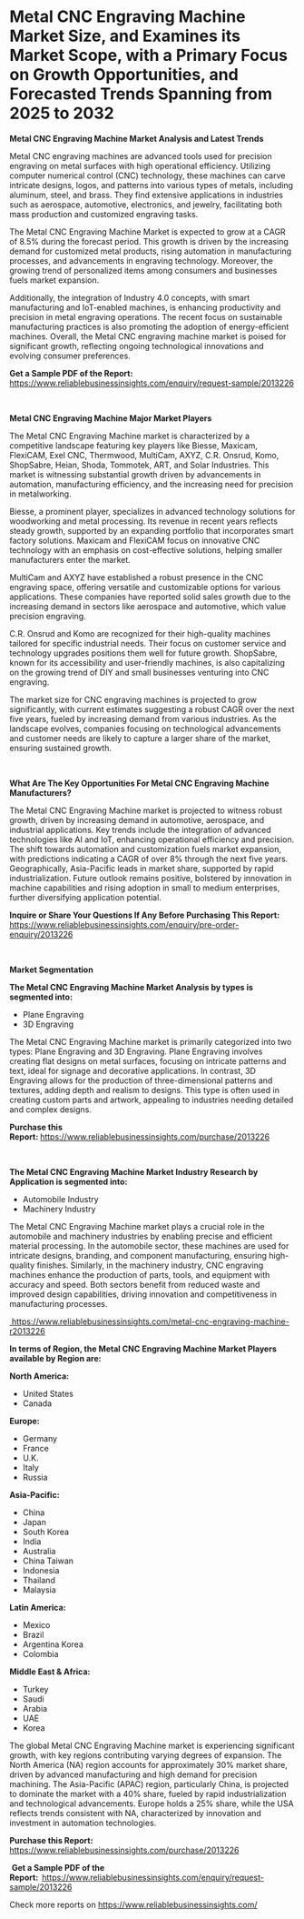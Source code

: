 <p><h1>Metal CNC Engraving Machine Market Size, and Examines its Market Scope, with a Primary Focus on Growth Opportunities, and Forecasted Trends Spanning from 2025 to 2032</h1></p><p><strong>Metal CNC Engraving Machine Market Analysis and Latest Trends</strong></p>
<p><p>Metal CNC engraving machines are advanced tools used for precision engraving on metal surfaces with high operational efficiency. Utilizing computer numerical control (CNC) technology, these machines can carve intricate designs, logos, and patterns into various types of metals, including aluminum, steel, and brass. They find extensive applications in industries such as aerospace, automotive, electronics, and jewelry, facilitating both mass production and customized engraving tasks.</p><p>The Metal CNC Engraving Machine Market is expected to grow at a CAGR of 8.5% during the forecast period. This growth is driven by the increasing demand for customized metal products, rising automation in manufacturing processes, and advancements in engraving technology. Moreover, the growing trend of personalized items among consumers and businesses fuels market expansion. </p><p>Additionally, the integration of Industry 4.0 concepts, with smart manufacturing and IoT-enabled machines, is enhancing productivity and precision in metal engraving operations. The recent focus on sustainable manufacturing practices is also promoting the adoption of energy-efficient machines. Overall, the Metal CNC engraving machine market is poised for significant growth, reflecting ongoing technological innovations and evolving consumer preferences.</p></p>
<p><strong>Get a Sample PDF of the Report:&nbsp;</strong> <a href="https://www.reliablebusinessinsights.com/enquiry/request-sample/2013226?utm_campaign=3568&utm_medium=2&utm_source=Github&utm_content=ia&utm_term=10042025&utm_id=metal-cnc-engraving-machine">https://www.reliablebusinessinsights.com/enquiry/request-sample/2013226</a></p>
<p>&nbsp;</p>
<p><strong>Metal CNC Engraving Machine Major Market Players</strong></p>
<p><p>The Metal CNC Engraving Machine market is characterized by a competitive landscape featuring key players like Biesse, Maxicam, FlexiCAM, Exel CNC, Thermwood, MultiCam, AXYZ, C.R. Onsrud, Komo, ShopSabre, Heian, Shoda, Tommotek, ART, and Solar Industries. This market is witnessing substantial growth driven by advancements in automation, manufacturing efficiency, and the increasing need for precision in metalworking.</p><p>Biesse, a prominent player, specializes in advanced technology solutions for woodworking and metal processing. Its revenue in recent years reflects steady growth, supported by an expanding portfolio that incorporates smart factory solutions. Maxicam and FlexiCAM focus on innovative CNC technology with an emphasis on cost-effective solutions, helping smaller manufacturers enter the market.</p><p>MultiCam and AXYZ have established a robust presence in the CNC engraving space, offering versatile and customizable options for various applications. These companies have reported solid sales growth due to the increasing demand in sectors like aerospace and automotive, which value precision engraving.</p><p>C.R. Onsrud and Komo are recognized for their high-quality machines tailored for specific industrial needs. Their focus on customer service and technology upgrades positions them well for future growth. ShopSabre, known for its accessibility and user-friendly machines, is also capitalizing on the growing trend of DIY and small businesses venturing into CNC engraving.</p><p>The market size for CNC engraving machines is projected to grow significantly, with current estimates suggesting a robust CAGR over the next five years, fueled by increasing demand from various industries. As the landscape evolves, companies focusing on technological advancements and customer needs are likely to capture a larger share of the market, ensuring sustained growth.</p></p>
<p>&nbsp;</p>
<p><strong>What Are The Key Opportunities For Metal CNC Engraving Machine Manufacturers?</strong></p>
<p><p>The Metal CNC Engraving Machine market is projected to witness robust growth, driven by increasing demand in automotive, aerospace, and industrial applications. Key trends include the integration of advanced technologies like AI and IoT, enhancing operational efficiency and precision. The shift towards automation and customization fuels market expansion, with predictions indicating a CAGR of over 8% through the next five years. Geographically, Asia-Pacific leads in market share, supported by rapid industrialization. Future outlook remains positive, bolstered by innovation in machine capabilities and rising adoption in small to medium enterprises, further diversifying application potential.</p></p>
<p><strong>Inquire or Share Your Questions If Any Before Purchasing This Report:</strong> <a href="https://www.reliablebusinessinsights.com/enquiry/pre-order-enquiry/2013226?utm_campaign=3568&utm_medium=2&utm_source=Github&utm_content=ia&utm_term=10042025&utm_id=metal-cnc-engraving-machine">https://www.reliablebusinessinsights.com/enquiry/pre-order-enquiry/2013226</a></p>
<p>&nbsp;</p>
<p><strong>Market Segmentation</strong></p>
<p><strong>The Metal CNC Engraving Machine Market Analysis by types is segmented into:</strong></p>
<p><ul><li>Plane Engraving</li><li>3D Engraving</li></ul></p>
<p><p>The Metal CNC Engraving Machine market is primarily categorized into two types: Plane Engraving and 3D Engraving. Plane Engraving involves creating flat designs on metal surfaces, focusing on intricate patterns and text, ideal for signage and decorative applications. In contrast, 3D Engraving allows for the production of three-dimensional patterns and textures, adding depth and realism to designs. This type is often used in creating custom parts and artwork, appealing to industries needing detailed and complex designs.</p></p>
<p><strong>Purchase this Report:&nbsp;</strong><a href="https://www.reliablebusinessinsights.com/purchase/2013226?utm_campaign=3568&utm_medium=2&utm_source=Github&utm_content=ia&utm_term=10042025&utm_id=metal-cnc-engraving-machine">https://www.reliablebusinessinsights.com/purchase/2013226</a></p>
<p>&nbsp;</p>
<p><strong>The Metal CNC Engraving Machine Market Industry Research by Application is segmented into:</strong></p>
<p><ul><li>Automobile Industry</li><li>Machinery Industry</li></ul></p>
<p><p>The Metal CNC Engraving Machine market plays a crucial role in the automobile and machinery industries by enabling precise and efficient material processing. In the automobile sector, these machines are used for intricate designs, branding, and component manufacturing, ensuring high-quality finishes. Similarly, in the machinery industry, CNC engraving machines enhance the production of parts, tools, and equipment with accuracy and speed. Both sectors benefit from reduced waste and improved design capabilities, driving innovation and competitiveness in manufacturing processes.</p></p>
<p><a href="https://www.reliablebusinessinsights.com/metal-cnc-engraving-machine-r2013226?utm_campaign=3568&utm_medium=2&utm_source=Github&utm_content=ia&utm_term=10042025&utm_id=metal-cnc-engraving-machine">&nbsp;https://www.reliablebusinessinsights.com/metal-cnc-engraving-machine-r2013226</a></p>
<p><strong>In terms of Region, the Metal CNC Engraving Machine Market Players available by Region are:</strong></p>
<p>
    <p> <strong> North America: </strong>
        <ul>
            <li>United States</li>
            <li>Canada</li>
        </ul>
        </p> 
    <p> <strong> Europe: </strong>
        <ul>
            <li>Germany</li>
            <li>France</li>
            <li>U.K.</li>
            <li>Italy</li>
            <li>Russia</li>
        </ul>
        </p> 
    <p> <strong> Asia-Pacific: </strong>
        <ul>
            <li>China</li>
            <li>Japan</li>
            <li>South Korea</li>
            <li>India</li>
            <li>Australia</li>
            <li>China Taiwan</li>
            <li>Indonesia</li>
            <li>Thailand</li>
            <li>Malaysia</li>
        </ul>
        </p> 
    <p> <strong> Latin America: </strong>
        <ul>
            <li>Mexico</li>
            <li>Brazil</li>
            <li>Argentina Korea</li>
            <li>Colombia</li>
        </ul>
        </p> 
    <p> <strong> Middle East & Africa: </strong>
        <ul>
            <li>Turkey</li>
            <li>Saudi</li>
            <li>Arabia</li>
            <li>UAE</li>
            <li>Korea</li>
        </ul>
    </p>
    </p>
<p><p>The global Metal CNC Engraving Machine market is experiencing significant growth, with key regions contributing varying degrees of expansion. The North America (NA) region accounts for approximately 30% market share, driven by advanced manufacturing and high demand for precision machining. The Asia-Pacific (APAC) region, particularly China, is projected to dominate the market with a 40% share, fueled by rapid industrialization and technological advancements. Europe holds a 25% share, while the USA reflects trends consistent with NA, characterized by innovation and investment in automation technologies.</p></p>
<p><strong>Purchase this Report: </strong><a href="https://www.reliablebusinessinsights.com/purchase/2013226?utm_campaign=3568&utm_medium=2&utm_source=Github&utm_content=ia&utm_term=10042025&utm_id=metal-cnc-engraving-machine">https://www.reliablebusinessinsights.com/purchase/2013226</a></p>
<p>&nbsp;<strong>Get a Sample PDF of the Report:&nbsp;&nbsp;</strong><a href="https://www.reliablebusinessinsights.com/enquiry/request-sample/2013226?utm_campaign=3568&utm_medium=2&utm_source=Github&utm_content=ia&utm_term=10042025&utm_id=metal-cnc-engraving-machine">https://www.reliablebusinessinsights.com/enquiry/request-sample/2013226</a></p>
<p><strong></strong></p>
<p>Check more reports on <a href="https://www.reliablebusinessinsights.com/?utm_campaign=3568&utm_medium=2&utm_source=Github&utm_content=ia&utm_term=10042025&utm_id=metal-cnc-engraving-machine">https://www.reliablebusinessinsights.com/</a></p>